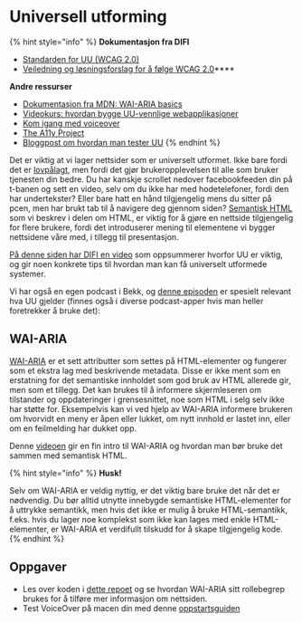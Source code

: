# Universell utforming

{% hint style="info" %}
**Dokumentasjon fra DIFI**

* [Standarden for UU \(WCAG 2.0\)](https://uu.difi.no/krav-og-regelverk/wcag-20-standarden)
* [Veiledning og løsningsforslag for å følge WCAG 2.0](https://uu.difi.no/krav-og-regelverk/losningsforslag-web)\*\*\*\*

**Andre ressurser**

* [Dokumentasjon fra MDN: WAI-ARIA basics](https://developer.mozilla.org/en-US/docs/Learn/Accessibility/WAI-ARIA_basics)
* [Videokurs: hvordan bygge UU-vennlige webapplikasjoner](https://egghead.io/courses/start-building-accessible-web-applications-today)
* [Kom igang med voiceover](https://bocoup.com/blog/getting-started-with-voiceover-accessibility)
* [The A11y Project](http://a11yproject.com/)
* [Bloggpost om hvordan man tester UU](http://open.bekk.no/#!hvordan-tester-man-universell-utforming)
{% endhint %}

Det er viktig at vi lager nettsider som er universelt utformet. Ikke bare fordi det er [lovpålagt](https://www.difi.no/fagomrader-og-tjenester/universell-utforming), men fordi det gjør brukeropplevelsen til alle som bruker tjenesten din bedre. Du har kanskje scrollet nedover facebookfeeden din på t-banen og sett en video, selv om du ikke har med hodetelefoner, fordi den har undertekster? Eller bare hatt en hånd tilgjengelig mens du sitter på pcen, men har brukt tab til å navigere deg gjennom siden? [Semantisk HTML](cover-1/03-semantikk.md) som vi beskrev i delen om HTML, er viktig for å gjøre en nettside tilgjengelig for flere brukere, fordi det introduserer mening til elementene vi bygger nettsidene våre med, i tillegg til presentasjon.

[På denne siden har DIFI en video](https://uu.difi.no/) som oppsummerer hvorfor UU er viktig, og gir noen konkrete tips til hvordan man kan få universelt utformede systemer.

Vi har også en egen podcast i Bekk, og [denne episoden](https://www.acast.com/bekkopenpodcast/10-den-om-tilgjengelighet-1) er spesielt relevant hva UU gjelder \(finnes også i diverse podcast-apper hvis man heller foretrekker å bruke det\):

## WAI-ARIA

[WAI-ARIA](https://en.wikipedia.org/wiki/WAI-ARIA) er et sett attributter som settes på HTML-elementer og fungerer som et ekstra lag med beskrivende metadata. Disse er ikke ment som en erstatning for det semantiske innholdet som god bruk av HTML allerede gir, men som et tillegg. Det kan brukes til å informere skjermleseren om tilstander og oppdateringer i grensesnittet, noe som HTML i selg selv ikke har støtte for. Eksempelvis kan vi ved hjelp av WAI-ARIA informere brukeren om hvorvidt en meny er åpen eller lukket, om nytt innhold er lastet inn, eller om en feilmelding har dukket opp.

Denne [videoen](https://egghead.io/lessons/html-5-intro-to-aria) gir en fin intro til WAI-ARIA og hvordan man bør bruke det sammen med semantisk HTML.

{% hint style="info" %}
**Husk!**

Selv om WAI-ARIA er veldig nyttig, er det viktig bare bruke det når det er nødvendig. Du bør alltid utnytte innebygde semantiske HTML-elementer for å uttrykke semantikk, men hvis det ikke er mulig å bruke HTML-semantikk, f.eks. hvis du lager noe komplekst som ikke kan lages med enkle HTML-elementer, er WAI-ARIA et verdifullt tilskudd for å skape tilgjengelig kode.
{% endhint %}

## Oppgaver

* Les over koden i [dette repoet](https://github.com/mdn/learning-area/tree/master/accessibility/aria/website-aria-roles) og se hvordan WAI-ARIA sitt rollebegrep brukes for å tilføre mer informasjon om nettsiden.
* Test VoiceOver på macen din med denne [oppstartsguiden](https://help.apple.com/voiceover/info/guide/10.12/)

